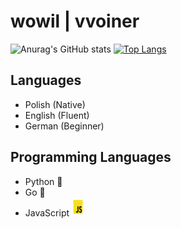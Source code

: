 # wowil | vvoiner

![Anurag's GitHub stats](https://github-readme-stats.vercel.app/api?username=vvoiner&count_private=true&show_icons=true&theme=tokyonight)
[![Top Langs](https://github-readme-stats.vercel.app/api/top-langs/?username=vvoiner&theme=tokyonight)](https://github.com/anuraghazra/github-readme-stats)

## Languages
- Polish (Native)
- English (Fluent)
- German (Beginner)

## Programming Languages
- Python 🐍
- Go 🦫
- JavaScript <img src="javascript.svg" width="20" height="30"> 
